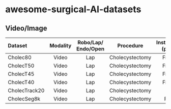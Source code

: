 # awesome-surgical-AI-datasets
## Video/Image

| Dataset | Modality | Robo/Lap/ Endo/Open | Procedure | Instrument (p/b/f) | Instrument ID | Target (p/b/f) | Verb (s/b/p) | Triplet | Phase | N cases | Link |
|:--------|:-----:|:---:|:---------------:|:--------:|:-:|:--------:|:--------:|:-:|:--:|:--:|:-----|  
| Cholec80      | Video | Lap | Cholecystectomy | Frame | Y | N        | N        | N | Y | 80 | link |
| CholecT50     | Video | Lap | Cholecystectomy | Frame | Y | Frame | Frame | Y | N | 50 | link |
| CholecT45     | Video | Lap | Cholecystectomy | Frame | Y | Frame | Frame | Y | N | 45 | link |
| CholecT40     | Video | Lap | Cholecystectomy | Frame | Y | Frame | Frame | Y | N | 40 | link |
| CholecTrack20 | Video | Lap | Cholecystectomy | Box      | Y | N        | N        | N | Y | 20 | link |
| CholecSeg8k   | Video | Lap | Cholecystectomy | Pixel | Y | Pixel        | N        | N | N | 17 | link |
